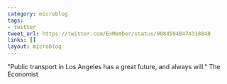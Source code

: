 ```yaml
---
category: microblog
tags:
- twitter
tweet_url: https://twitter.com/ExMember/status/90845940474318848
links: []
layout: microblog
---
```

"Public transport in Los Angeles has a great future, and always will." The Economist

